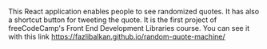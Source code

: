This React application enables people to see randomized quotes. It has also a shortcut button for tweeting the quote.
It is the first project of freeCodeCamp's Front End Development Libraries course. You can see it with this link https://fazlibalkan.github.io/random-quote-machine/
